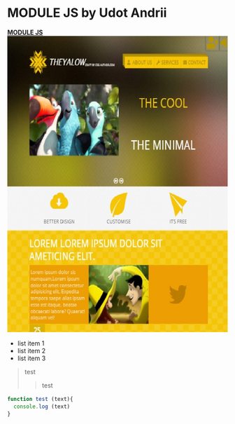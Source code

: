 # MODULE JS by Udot Andrii
[**MODULE JS**](https://udot-a.github.io/MODULE_JS_UDOT/)
![Print Screen](https://github.com/udot-a/MODULE_JS_UDOT/blob/master/img/screenprint.jpg)


* list item 1
* list item 2
* list item 3

> test
>> test

```js
function test (text){
  console.log (text)
}
```
